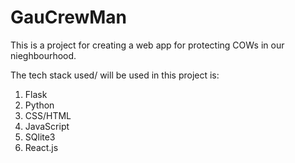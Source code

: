 # GauCrewMan

This is a project for creating a web app for protecting COWs in our nieghbourhood. 

The tech stack used/ will be used in this project is: 
1) Flask
2) Python
3) CSS/HTML
4) JavaScript 
5) SQlite3
6) React.js
